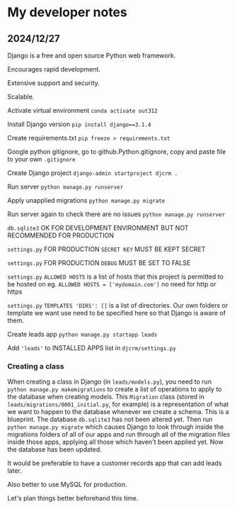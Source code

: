 # My developer notes

## 2024/12/27

Django is a free and open source Python web framework.

Encourages rapid development.

Extensive support and security.

Scalable.

Activate virtual environment
`conda activate out312`

Install Django version
`pip install django==3.1.4`

Create requirements.txt
`pip freeze > requirements.txt`

Google python gitignore, go to github.Python.gitignore, copy and paste file to your own `.gitignore`

Create Django project
`django-admin startproject djcrm .`

Run server
`python manage.py runserver`

Apply unapplied migrations
`python manage.py migrate`

Run server again to check there are no issues
`python manage.py runserver`

`db.sqlite3`
OK FOR DEVELOPMENT ENVIRONMENT BUT NOT RECOMMENDED FOR PRODUCTION

`settings.py`
FOR PRODUCTION `SECRET KEY` MUST BE KEPT SECRET

`settings.py`
FOR PRODUCTION `DEBUG` MUST BE SET TO FALSE

`settings.py`
`ALLOWED HOSTS` is a list of hosts that this project is permitted to be hosted on eg. `ALLOWED HOSTS = ['mydomain.com']` no need for http or https

`settings.py`
`TEMPLATES 'DIRS': []` is a list of directories. Our own folders or template we want use need to be specified here so that Django is aware of them.

Create leads app
`python manage.py startapp leads`

Add `'leads'` to INSTALLED APPS list in `djcrm/settings.py`

### Creating a class

When creating a class in Django (in `leads/models.py`), you need to run
`python manage.py makemigrations`
to create a list of operations to apply to the database when creating models.
This `Migration` class (stored in `leads/migrations/0001_initial.py`, for example) is a representation of what we want to happen to the database whenever we create a schema.
This is a blueprint. The database `db.sqlite3` has not been altered yet.
Then run
`python manage.py migrate`
which causes Django to look through inside the migrations folders of all of our apps and run through all of the migration files inside those apps, applying all those which haven't been applied yet.
Now the database has been updated.

It would be preferable to have a customer records app that can add leads later.

Also better to use MySQL for production.

Let's plan things better beforehand this time.
